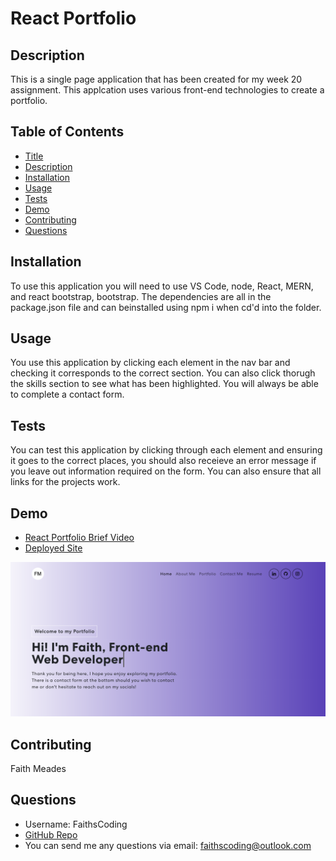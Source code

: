 # React Portfolio

## Description

This is a single page application that has been created for my week 20 assignment. This applcation uses various front-end technologies to create a portfolio.

## Table of Contents

- [Title](#title)
- [Description](#description)
- [Installation](#installation)
- [Usage](#usage)
- [Tests](#tests)
- [Demo](#demo)
- [Contributing](#contributing)
- [Questions](#questions)

## Installation

To use this application you will need to use VS Code, node, React, MERN, and react bootstrap, bootstrap. The dependencies are all in the package.json file and can beinstalled using npm i when cd'd into the folder.

## Usage

You use this application by clicking each element in the nav bar and checking it corresponds to the correct section. You can also click thorugh the skills section to see what has been highlighted. You will always be able to complete a contact form.

## Tests

You can test this application by clicking through each element and ensuring it goes to the correct places, you should also receieve an error message if you leave out information required on the form. You can also ensure that all links for the projects work.

## Demo

- [React Portfolio Brief Video](https://youtu.be/TFvMo6GZW2g)
- [Deployed Site](https://faithscoding.github.io/react-portfolio-version2/)

![Screenshot](public/assets/screenshot-readme.png)

## Contributing

Faith Meades

## Questions

- Username: FaithsCoding
- [GitHub Repo](www.github.com/react-portfolio-version2)
- You can send me any questions via email: faithscoding@outlook.com
